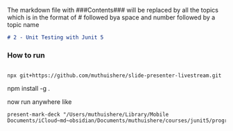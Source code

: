 The markdown file with ###Contents### will be replaced by all the topics which is in the format of # followed bya space and number followed by a topic name

```markdown
# 2 - Unit Testing with Junit 5
```



### How to run

```shell

npx git+https://github.com/muthuishere/slide-presenter-livestream.git
```



npm install -g .


now run anywhere like

```shell
present-mark-deck "/Users/muthuishere/Library/Mobile Documents/iCloud~md~obsidian/Documents/muthuishere/courses/junit5/programming.md"
  

```